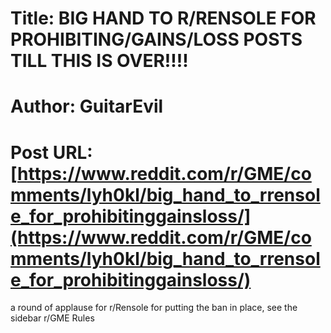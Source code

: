 # Title: BIG HAND TO R/RENSOLE FOR PROHIBITING/GAINS/LOSS POSTS TILL THIS IS OVER!!!!
# Author: GuitarEvil
# Post URL: [https://www.reddit.com/r/GME/comments/lyh0kl/big_hand_to_rrensole_for_prohibitinggainsloss/](https://www.reddit.com/r/GME/comments/lyh0kl/big_hand_to_rrensole_for_prohibitinggainsloss/)


a round of applause for r/Rensole for putting the ban in place, see the sidebar r/GME Rules